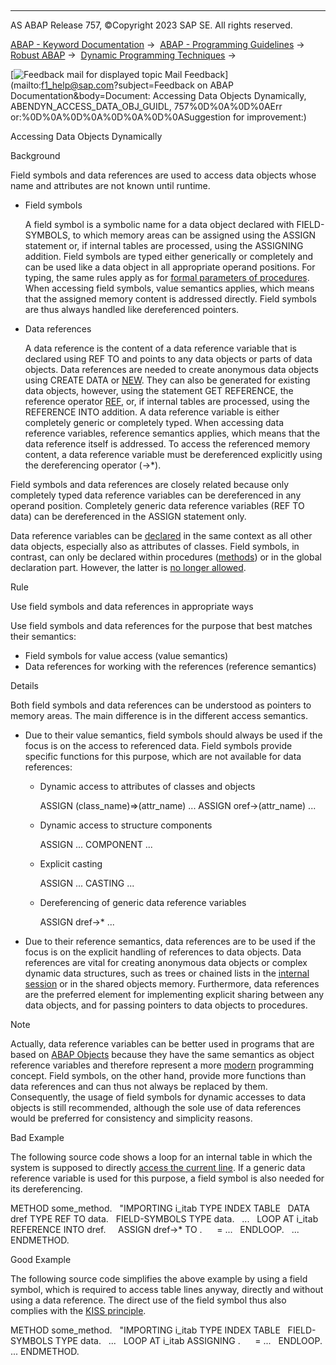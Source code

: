   

* * *

AS ABAP Release 757, ©Copyright 2023 SAP SE. All rights reserved.

[ABAP - Keyword Documentation](https://help.sap.com/doc/abapdocu_757_index_htm/7.57/en-US/abenabap.htm) →  [ABAP - Programming Guidelines](https://help.sap.com/doc/abapdocu_757_index_htm/7.57/en-US/abenabap_pgl.htm) →  [Robust ABAP](https://help.sap.com/doc/abapdocu_757_index_htm/7.57/en-US/abenrobust_abap_gdl.htm) →  [Dynamic Programming Techniques](https://help.sap.com/doc/abapdocu_757_index_htm/7.57/en-US/abendynamic_prog_technique_gdl.htm) → 

 [![](Mail.gif?object=Mail.gif&sap-language=EN "Feedback mail for displayed topic") Mail Feedback](mailto:f1_help@sap.com?subject=Feedback on ABAP Documentation&body=Document: Accessing Data Objects Dynamically, ABENDYN_ACCESS_DATA_OBJ_GUIDL, 757%0D%0A%0D%0AErr
or:%0D%0A%0D%0A%0D%0A%0D%0ASuggestion for improvement:)

Accessing Data Objects Dynamically

Background   

Field symbols and data references are used to access data objects whose name and attributes are not known until runtime.

-   Field symbols
    
    A field symbol is a symbolic name for a data object declared with FIELD-SYMBOLS, to which memory areas can be assigned using the ASSIGN statement or, if internal tables are processed, using the ASSIGNING addition. Field symbols are typed either generically or completely and can be used like a data object in all appropriate operand positions. For typing, the same rules apply as for [formal parameters of procedures](https://help.sap.com/doc/abapdocu_757_index_htm/7.57/en-US/abentype_formal_param_guidl.htm "Guideline"). When accessing field symbols, value semantics applies, which means that the assigned memory content is addressed directly. Field symbols are thus always handled like dereferenced pointers.
    
-   Data references
    
    A data reference is the content of a data reference variable that is declared using REF TO and points to any data objects or parts of data objects. Data references are needed to create anonymous data objects using CREATE DATA or [NEW](https://help.sap.com/doc/abapdocu_757_index_htm/7.57/en-US/abenconstructor_expression_new.htm). They can also be generated for existing data objects, however, using the statement GET REFERENCE, the reference operator [REF](https://help.sap.com/doc/abapdocu_757_index_htm/7.57/en-US/abenconstructor_expression_ref.htm), or, if internal tables are processed, using the REFERENCE INTO addition. A data reference variable is either completely generic or completely typed. When accessing data reference variables, reference semantics applies, which means that the data reference itself is addressed. To access the referenced memory content, a data reference variable must be dereferenced explicitly using the dereferencing operator (->\*).
    

Field symbols and data references are closely related because only completely typed data reference variables can be dereferenced in any operand position. Completely generic data reference variables (REF TO data) can be dereferenced in the ASSIGN statement only.

Data reference variables can be [declared](https://help.sap.com/doc/abapdocu_757_index_htm/7.57/en-US/abendeclaration_variables_guidl.htm "Guideline") in the same context as all other data objects, especially also as attributes of classes. Field symbols, in contrast, can only be declared within procedures ([methods](https://help.sap.com/doc/abapdocu_757_index_htm/7.57/en-US/abenfunct_module_subroutine_guidl.htm "Guideline")) or in the global declaration part. However, the latter is [no longer allowed](https://help.sap.com/doc/abapdocu_757_index_htm/7.57/en-US/abendeclaration_variables_guidl.htm "Guideline").

Rule   

Use field symbols and data references in appropriate ways

Use field symbols and data references for the purpose that best matches their semantics:

-   Field symbols for value access (value semantics)
-   Data references for working with the references (reference semantics)

Details   

Both field symbols and data references can be understood as pointers to memory areas. The main difference is in the different access semantics.

-   Due to their value semantics, field symbols should always be used if the focus is on the access to referenced data. Field symbols provide specific functions for this purpose, which are not available for data references:
    -   Dynamic access to attributes of classes and objects
        
        ASSIGN (class\_name)=>(attr\_name) ...
        ASSIGN oref->(attr\_name) ...
        
    -   Dynamic access to structure components
        
        ASSIGN ... COMPONENT ...
        
    -   Explicit casting
        
        ASSIGN ... CASTING ...
        
    -   Dereferencing of generic data reference variables
        
        ASSIGN dref->\* ...
        
-   Due to their reference semantics, data references are to be used if the focus is on the explicit handling of references to data objects. Data references are vital for creating anonymous data objects or complex dynamic data structures, such as trees or chained lists in the [internal session](https://help.sap.com/doc/abapdocu_757_index_htm/7.57/en-US/abeninternal_session_glosry.htm "Glossary Entry") or in the shared objects memory. Furthermore, data references are the preferred element for implementing explicit sharing between any data objects, and for passing pointers to data objects to procedures.

Note

Actually, data reference variables can be better used in programs that are based on [ABAP Objects](https://help.sap.com/doc/abapdocu_757_index_htm/7.57/en-US/abenabap_obj_progr_model_guidl.htm "Guideline") because they have the same semantics as object reference variables and therefore represent a more [modern](https://help.sap.com/doc/abapdocu_757_index_htm/7.57/en-US/abenmodern_abap_guidl.htm "Guideline") programming concept. Field symbols, on the other hand, provide more functions than data references and can thus not always be replaced by them. Consequently, the usage of field symbols for dynamic accesses to data objects is still recommended, although the sole use of data references would be preferred for consistency and simplicity reasons.

Bad Example

The following source code shows a loop for an internal table in which the system is supposed to directly [access the current line](https://help.sap.com/doc/abapdocu_757_index_htm/7.57/en-US/abentable_output_guidl.htm "Guideline"). If a generic data reference variable is used for this purpose, a field symbol is also needed for its dereferencing.

METHOD some\_method.
  "IMPORTING i\_itab TYPE INDEX TABLE
  DATA dref TYPE REF TO data.
  FIELD-SYMBOLS <fs> TYPE data.
  ...
  LOOP AT i\_itab REFERENCE INTO dref.
    ASSIGN dref->\* TO <fs>.
    <fs> = ...
  ENDLOOP.
  ...
ENDMETHOD.

Good Example

The following source code simplifies the above example by using a field symbol, which is required to access table lines anyway, directly and without using a data reference. The direct use of the field symbol thus also complies with the [KISS principle](https://help.sap.com/doc/abapdocu_757_index_htm/7.57/en-US/abenkiss_principle_guidl.htm "Guideline").

METHOD some\_method.
  "IMPORTING i\_itab TYPE INDEX TABLE
  FIELD-SYMBOLS <fs> TYPE data.
  ...
  LOOP AT i\_itab ASSIGNING <fs>.
    <fs> = ...
  ENDLOOP.
...
ENDMETHOD.